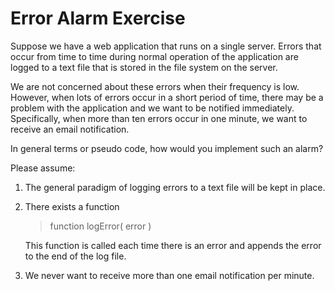 # Error Alarm Exercise
Suppose we have a web application that runs on a single server. Errors that
occur from time to time during normal operation of the application are logged to a text file that is stored in the file system on the server.

We are not concerned about these errors when their frequency is low. However,
when lots of errors occur in a short period of time, there may be a problem with the application and we want to be notified immediately. Specifically, when more than ten errors occur in one minute, we want to receive an email notification.

In general terms or pseudo code, how would you implement such an alarm?

Please assume:
1. The general paradigm of logging errors to a text file will be kept in place.
2. There exists a function
    >function logError( error )

    This function is called each time there is an error and appends the error to the end of the log file.

3. We never want to receive more than one email notification per minute.
